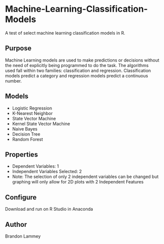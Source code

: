 # Machine-Learning-Classification-Models

A test of select machine learning classification models in R. 

## Purpose

Machine Learning models are used to make predictions or decisions without the need of explicitly 
being programmed to do the task. The algorithms used fall within two families: classification and regression. 
Classification models predict a category and regression models predict a continuous number. 

## Models

* Logistic Regression
* K-Nearest Neighbor
* State Vector Machine
* Kernel State Vector Machine
* Naive Bayes
* Decision Tree
* Random Forest

## Properties

* Dependent Variables: 1 
* Independent Variables Selected: 2
* Note: The selection of only 2 independent variables can be changed but graphing will only allow
for 2D plots with 2 Independent Features 

## Configure

Download and run on R Studio in Anaconda

## Author

Brandon Lammey

[github-follow-url]: https://github.com/brandonlammey
[github-follow-image]: https://img.shields.io/github/followers/espadrine.svg?style=social&label=Follow
